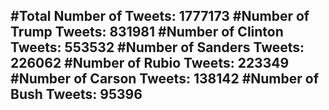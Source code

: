 #Total Number of Tweets: 1777173 
#Number of Trump Tweets: 831981
#Number of Clinton Tweets: 553532
#Number of Sanders Tweets: 226062
#Number of Rubio Tweets: 223349
#Number of Carson Tweets: 138142
#Number of Bush Tweets: 95396
---
